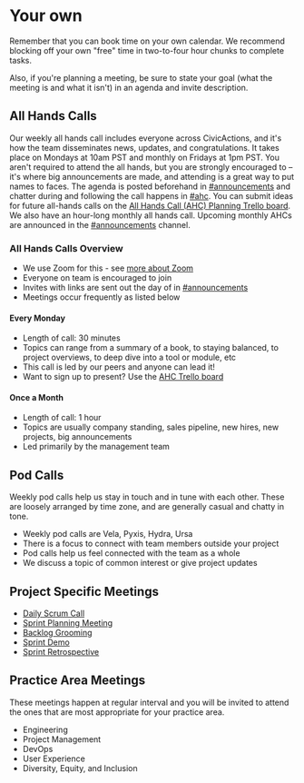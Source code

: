 # Your own

Remember that you can book time on your own calendar. We recommend blocking off your own "free" time in two-to-four hour chunks to complete tasks.

Also, if you're planning a meeting, be sure to state your goal (what the meeting is and what it isn't) in an agenda and invite description.

## All Hands Calls

Our weekly all hands call includes everyone across CivicActions, and it's how the team disseminates news, updates, and congratulations. It takes place on Mondays at 10am PST and monthly on Fridays at 1pm PST. You aren't required to attend the all hands, but you are strongly encouraged to – it's where big announcements are made, and attending is a great way to put names to faces. The agenda is posted beforehand in [#announcements](https://civicactions.slack.com/messages/announcements) and chatter during and following the call happens in [#ahc](https://civicactions.slack.com/messages/ahc). You can submit ideas for future all-hands calls on the [All Hands Call (AHC) Planning Trello board](https://trello.com/b/Yj3XOSWD/all-hands-call-ahc-planning). We also have an hour-long monthly all hands call. Upcoming monthly AHCs are announced in the [#announcements](https://civicactions.slack.com/messages/announcements) channel.

### All Hands Calls Overview

*   We use Zoom for this - see [more about Zoom](../../04-how-we-work/tools/zoom.md)
*   Everyone on team is encouraged to join
*   Invites with links are sent out the day of in [#announcements](https://civicactions.slack.com/messages/announcements)
*   Meetings occur frequently as listed below

#### Every Monday

*   Length of call: 30 minutes
*   Topics can range from a summary of a book, to staying balanced, to project overviews, to deep dive into a tool or module, etc
*   This call is led by our peers and anyone can lead it!
*   Want to sign up to present? Use the [AHC Trello board](https://trello.com/b/Yj3XOSWD/all-hands-call-ahc-planning)

#### Once a Month

*   Length of call: 1 hour
*   Topics are usually company standing, sales pipeline, new hires, new projects, big announcements
*   Led primarily by the management team

## Pod Calls

Weekly pod calls help us stay in touch and in tune with each other. These are loosely arranged by time zone, and are generally casual and chatty in tone.

*   Weekly pod calls are Vela, Pyxis, Hydra, Ursa
*   There is a focus to connect with team members outside your project
*   Pod calls help us feel connected with the team as a whole
*   We discuss a topic of common interest or give project updates

## Project Specific Meetings

*   [Daily Scrum Call](../../04-how-we-work/agile-practices/daily-scrum-calls.md)
*   [Sprint Planning Meeting](../../04-how-we-work/agile-practices/sprint-planning-meetings.md)
*   [Backlog Grooming](../../04-how-we-work/agile-practices/backlog-grooming.md)
*   [Sprint Demo](../../04-how-we-work/agile-practices/sprint-demo.md)
*   [Sprint Retrospective](../../04-how-we-work/agile-practices/sprint-retrospectives.md)

## Practice Area Meetings

These meetings happen at regular interval and you will be invited to attend the ones that are most appropriate for your practice area.

*   Engineering
*   Project Management
*   DevOps
*   User Experience
*   Diversity, Equity, and Inclusion

